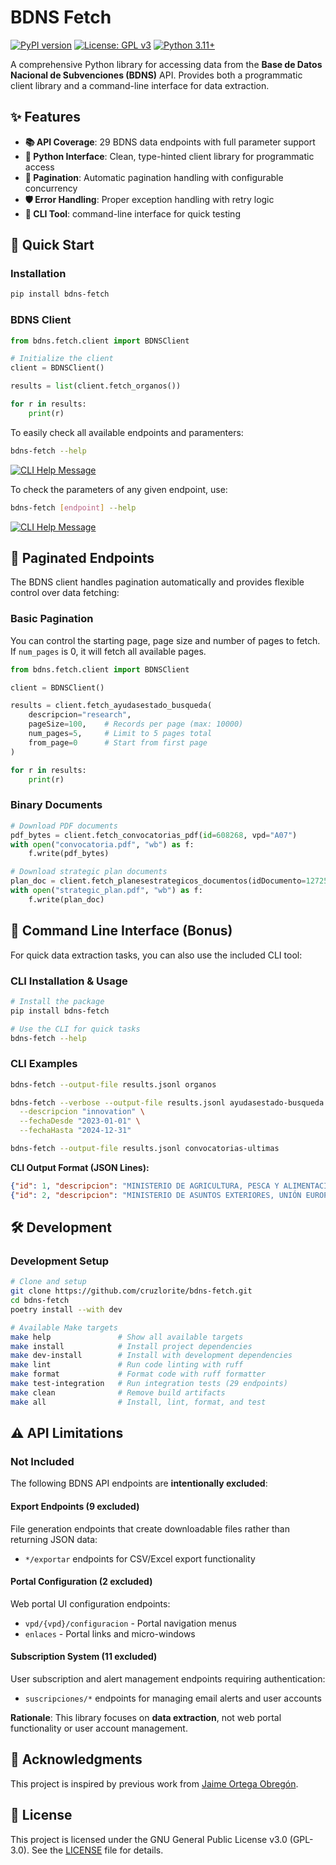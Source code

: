 # BDNS Fetch

[![PyPI version](https://badge.fury.io/py/bdns-fetch.svg)](https://badge.fury.io/py/bdns-fetch)
[![License: GPL v3](https://img.shields.io/badge/License-GPLv3-blue.svg)](https://www.gnu.org/licenses/gpl-3.0)
[![Python 3.11+](https://img.shields.io/badge/python-3.11+-blue.svg)](https://www.python.org/downloads/)

A comprehensive Python library for accessing data from the **Base de Datos Nacional de Subvenciones (BDNS)** API. Provides both a programmatic client library and a command-line interface for data extraction.

## ✨ Features

- **📚 API Coverage**: 29 BDNS data endpoints with full parameter support
- **🐍 Python Interface**: Clean, type-hinted client library for programmatic access
- **🔄 Pagination**: Automatic pagination handling with configurable concurrency
- **🛡️ Error Handling**: Proper exception handling with retry logic
- **🔧 CLI Tool**: command-line interface for quick testing

## 🚀 Quick Start

### Installation

```bash
pip install bdns-fetch
```

### BDNS Client

```python
from bdns.fetch.client import BDNSClient

# Initialize the client
client = BDNSClient()

results = list(client.fetch_organos())

for r in results:
    print(r)
```

To easily check all available endpoints and paramenters:

```bash
bdns-fetch --help
```

[![CLI Help Message](img/cli-help-2.png)](img/cli-help-2.png)

To check the parameters of any given endpoint, use:

```bash
bdns-fetch [endpoint] --help
```
[![CLI Help Message](img/cli-help-1.png)](img/cli-help-1.png)

## 📄 Paginated Endpoints

The BDNS client handles pagination automatically and provides flexible control over data fetching:

### Basic Pagination

You can control the starting page, page size and number of pages to fetch. If `num_pages` is 0, it will fetch all available pages.

```python
from bdns.fetch.client import BDNSClient

client = BDNSClient()

results = client.fetch_ayudasestado_busqueda(
    descripcion="research",
    pageSize=100,    # Records per page (max: 10000)
    num_pages=5,     # Limit to 5 pages total
    from_page=0      # Start from first page
)

for r in results:
    print(r)
```

### Binary Documents

```python
# Download PDF documents
pdf_bytes = client.fetch_convocatorias_pdf(id=608268, vpd="A07")
with open("convocatoria.pdf", "wb") as f:
    f.write(pdf_bytes)

# Download strategic plan documents
plan_doc = client.fetch_planesestrategicos_documentos(idDocumento=1272508)
with open("strategic_plan.pdf", "wb") as f:
    f.write(plan_doc)
```

## 🎯 Command Line Interface (Bonus)

For quick data extraction tasks, you can also use the included CLI tool:

### CLI Installation & Usage

```bash
# Install the package
pip install bdns-fetch

# Use the CLI for quick tasks
bdns-fetch --help
```

### CLI Examples

```bash
bdns-fetch --output-file results.jsonl organos

bdns-fetch --verbose --output-file results.jsonl ayudasestado-busqueda \
  --descripcion "innovation" \
  --fechaDesde "2023-01-01" \
  --fechaHasta "2024-12-31"

bdns-fetch --output-file results.jsonl convocatorias-ultimas
```

**CLI Output Format (JSON Lines):**
```json
{"id": 1, "descripcion": "MINISTERIO DE AGRICULTURA, PESCA Y ALIMENTACIÓN", "codigo": "E04"}
{"id": 2, "descripcion": "MINISTERIO DE ASUNTOS EXTERIORES, UNIÓN EUROPEA Y COOPERACIÓN", "codigo": "E05"}
```

## 🛠️ Development

### Development Setup

```bash
# Clone and setup
git clone https://github.com/cruzlorite/bdns-fetch.git
cd bdns-fetch
poetry install --with dev

# Available Make targets
make help               # Show all available targets
make install            # Install project dependencies  
make dev-install        # Install with development dependencies
make lint               # Run code linting with ruff
make format             # Format code with ruff formatter
make test-integration   # Run integration tests (29 endpoints)
make clean              # Remove build artifacts
make all                # Install, lint, format, and test
```

## ⚠️ API Limitations

### Not Included
The following BDNS API endpoints are **intentionally excluded**:

#### Export Endpoints (9 excluded)
File generation endpoints that create downloadable files rather than returning JSON data:
- `*/exportar` endpoints for CSV/Excel export functionality

#### Portal Configuration (2 excluded)  
Web portal UI configuration endpoints:
- `vpd/{vpd}/configuracion` - Portal navigation menus
- `enlaces` - Portal links and micro-windows

#### Subscription System (11 excluded)
User subscription and alert management endpoints requiring authentication:
- `suscripciones/*` endpoints for managing email alerts and user accounts

**Rationale**: This library focuses on **data extraction**, not web portal functionality or user account management.

## 🙏 Acknowledgments

This project is inspired by previous work from [Jaime Ortega Obregón](https://github.com/JaimeObregon/subvenciones/tree/main).

## 📜 License

This project is licensed under the GNU General Public License v3.0 (GPL-3.0). See the [LICENSE](LICENSE) file for details.

